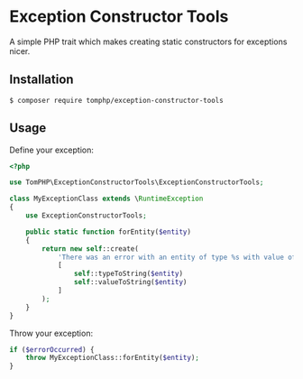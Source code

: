 # Exception Constructor Tools

A simple PHP trait which makes creating static constructors for exceptions nicer.

## Installation

```
$ composer require tomphp/exception-constructor-tools
```

## Usage

Define your exception:

```php
<?php

use TomPHP\ExceptionConstructorTools\ExceptionConstructorTools;

class MyExceptionClass extends \RuntimeException
{
    use ExceptionConstructorTools;

    public static function forEntity($entity)
    {
        return new self::create(
            'There was an error with an entity of type %s with value of %s.',
            [
                self::typeToString($entity)
                self::valueToString($entity)
            ]
        );
    }
}
```

Throw your exception:

```php
if ($errorOccurred) {
    throw MyExceptionClass::forEntity($entity);
}
```
